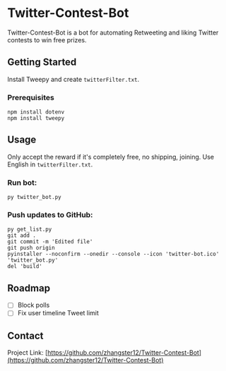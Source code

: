 # Twitter-Contest-Bot
Twitter-Contest-Bot is a bot for automating Retweeting and liking Twitter contests to win free prizes.

## Getting Started
Install Tweepy and create `twitterFilter.txt`.

### Prerequisites
```
npm install dotenv
npm install tweepy
```

## Usage
Only accept the reward if it's completely free, no shipping, joining.
Use English in `twitterFilter.txt`.

### Run bot:
```
py twitter_bot.py
```

### Push updates to GitHub:
```
py get_list.py
git add .
git commit -m 'Edited file'
git push origin
pyinstaller --noconfirm --onedir --console --icon 'twitter-bot.ico'  'twitter_bot.py'
del 'build'

```

## Roadmap
- [ ] Block polls
- [ ] Fix user timeline Tweet limit

## Contact
Project Link: [https://github.com/zhangster12/Twitter-Contest-Bot](https://github.com/zhangster12/Twitter-Contest-Bot)